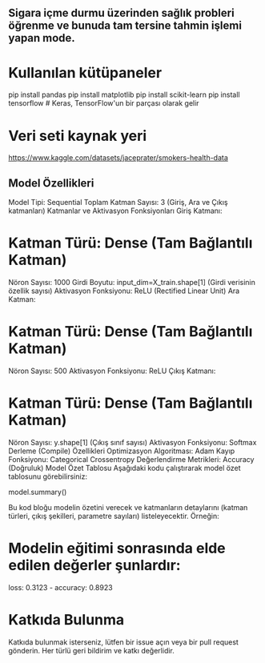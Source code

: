 ## Sigara içme durmu üzerinden sağlık probleri öğrenme ve bunuda tam tersine tahmin işlemi yapan mode.

# Kullanılan kütüpaneler

pip install pandas
pip install matplotlib
pip install scikit-learn
pip install tensorflow  # Keras, TensorFlow'un bir parçası olarak gelir

# Veri seti kaynak yeri

https://www.kaggle.com/datasets/jaceprater/smokers-health-data

## Model Özellikleri
Model Tipi: Sequential
Toplam Katman Sayısı: 3 (Giriş, Ara ve Çıkış katmanları)
Katmanlar ve Aktivasyon Fonksiyonları
Giriş Katmanı:

# Katman Türü: Dense (Tam Bağlantılı Katman)
Nöron Sayısı: 1000
Girdi Boyutu: input_dim=X_train.shape[1] (Girdi verisinin özellik sayısı)
Aktivasyon Fonksiyonu: ReLU (Rectified Linear Unit)
Ara Katman:

# Katman Türü: Dense (Tam Bağlantılı Katman)
Nöron Sayısı: 500
Aktivasyon Fonksiyonu: ReLU
Çıkış Katmanı:

# Katman Türü: Dense (Tam Bağlantılı Katman)
Nöron Sayısı: y.shape[1] (Çıkış sınıf sayısı)
Aktivasyon Fonksiyonu: Softmax
Derleme (Compile) Özellikleri
Optimizasyon Algoritması: Adam
Kayıp Fonksiyonu: Categorical Crossentropy
Değerlendirme Metrikleri: Accuracy (Doğruluk)
Model Özet Tablosu
Aşağıdaki kodu çalıştırarak model özet tablosunu görebilirsiniz:

model.summary()

Bu kod bloğu modelin özetini verecek ve katmanların detaylarını (katman türleri, çıkış şekilleri, parametre sayıları) listeleyecektir. Örneğin:


# Modelin eğitimi sonrasında elde edilen değerler şunlardır:

loss: 0.3123 - accuracy: 0.8923

# Katkıda Bulunma
Katkıda bulunmak isterseniz, lütfen bir issue açın veya bir pull request gönderin. Her türlü geri bildirim ve katkı değerlidir.


